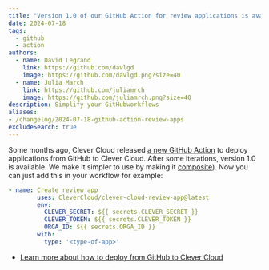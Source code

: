 ```yaml
---
title: "Version 1.0 of our GitHub Action for review applications is available"
date: 2024-07-18
tags:
  - github
  - action
authors:
  - name: David Legrand
    link: https://github.com/davlgd
    image: https://github.com/davlgd.png?size=40
  - name: Julia March
    link: https://github.com/juliamrch
    image: https://github.com/juliamrch.png?size=40
description: Simplify your GitHubworkflows
aliases:
- /changelog/2024-07-18-github-action-review-apps
excludeSearch: true
---
```


Some months ago, Clever Cloud released [a new GitHub Action](https://github.com/marketplace/actions/clever-cloud-review-app-on-prs) to deploy applications from GitHub to Clever Cloud. After some iterations, version 1.0 is available. We make it simpler to use by making it [composite](https://docs.github.com/en/actions/sharing-automations/creating-actions/creating-a-composite-action)). Now you can just add this in your workflow for example:

```yml
- name: Create review app
        uses: CleverCloud/clever-cloud-review-app@latest
        env:
          CLEVER_SECRET: ${{ secrets.CLEVER_SECRET }}
          CLEVER_TOKEN: ${{ secrets.CLEVER_TOKEN }}
          ORGA_ID: ${{ secrets.ORGA_ID }}
        with:
          type: '<type-of-app>'
```

- [Learn more about how to deploy from GitHub to Clever Cloud](/doc/ci-cd/github/)